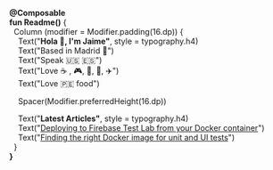 **@Composable**  
**fun Readme()** {    
&nbsp;&nbsp;Column (modifier = Modifier.padding(16.dp)) {  
&nbsp;&nbsp;&nbsp;&nbsp;Text("**Hola 👋, I'm Jaime"**, style = typography.h4)    
&nbsp;&nbsp;&nbsp;&nbsp;Text("Based in Madrid 🐻")  
&nbsp;&nbsp;&nbsp;&nbsp;Text("Speak 🇺🇸 🇪🇸")     
&nbsp;&nbsp;&nbsp;&nbsp;Text("Love ☕ , 🎮, 📖, 🐶, :airplane:")  
&nbsp;&nbsp;&nbsp;&nbsp;Text("Love 🇵🇪 food")  

&nbsp;&nbsp;&nbsp;&nbsp;Spacer(Modifier.preferredHeight(16.dp))    

&nbsp;&nbsp;&nbsp;&nbsp;Text("**Latest Articles"**, style = typography.h4)  
&nbsp;&nbsp;&nbsp;&nbsp;Text("[Deploying to Firebase Test Lab from your Docker container](https://www.jaimetoca.com/docker-firebase-testlab-gcloud/)")      
&nbsp;&nbsp;&nbsp;&nbsp;Text("[Finding the right Docker image for unit and UI tests](https://www.jaimetoca.com/docker-android-espresso-unit-test/)")    
&nbsp;&nbsp;}  
**}**
<!--
**JaimeToca/JaimeToca** is a ✨ _special_ ✨ repository because its `README.md` (this file) appears on your GitHub profile.

Here are some ideas to get you started:

- 🔭 I’m currently working on ...
- 🌱 I’m currently learning ...
- 👯 I’m looking to collaborate on ...
- 🤔 I’m looking for help with ...
- 💬 Ask me about ...
- 📫 How to reach me: ...
- 😄 Pronouns: ...
- ⚡ Fun fact: ...
### Hola 👋
-->
